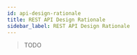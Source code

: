 ```yaml
---
id: api-design-rationale
title: REST API Design Rationale
sidebar_label: REST API Design Rationale
---
```


> TODO
